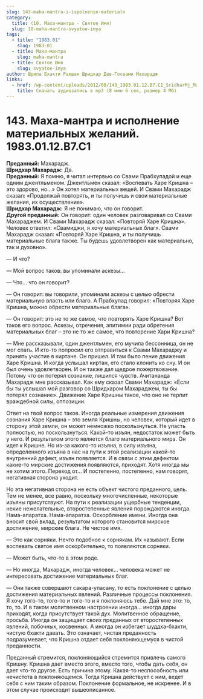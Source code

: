```yaml
---
slug: 143-maha-mantra-i-ispolnenie-materialn
category:
  title: (10. Маха-мантра - Святое Имя)
  slug: 10-maha-mantra-svyatoe-imya
tags:
  - title: "1983.01"
    slug: 1983-01
  - title: Маха-мантра
    slug: maha-mantra
  - title: Святое Имя
    slug: svyatoe-imya
author: Шрила Бхакти Ракшак Шридхар Дев-Госвами Махарадж
links:
  - href: /wp-content/uploads/2012/08/143_1983.01.12.B7.C1_SridharMj_Maha-mantra_i_ispolnenie_materialnyh_jelaniy.mp3
    title: Скачать аудиозапись в mp3 (8 мин 6 сек, размер 4 Мб)
---
```


# 143. Маха-мантра и исполнение материальных желаний. 1983.01.12.B7.C1

**Преданный:** Махарадж.\
**Шридхар Махарадж:** Да.\
**Преданный:** Я помню, я читал интервью со Свами Прабхупадой и еще одним джентльменом. Джентльмен сказал: «Воспевать Харе Кришна – это здорово, но…» Он хотел материальных вещей. И Свами Махарадж сказал: «Продолжай повторять, и ты получишь и свои материальные желания, их осуществление».\
**Шридхар Махарадж:** Я не понимаю, что он говорит.\
**Другой преданный:** Он говорит: один человек разговаривал со Свами Махараджем. И Свами Махарадж сказал: «Повторяй Харе Кришна». Человек ответил: «Свамиджи, я хочу материальных благ». Свами Махарадж сказал: «Повторяй Харе Кришна, и ты получишь материальные блага также. Ты будешь удовлетворен как материально, так и духовно».

— И что?

— Мой вопрос таков: вы упоминали аскезы…

— Что… что он говорит?

— Он говорит: вы говорили, упоминали аскезы с целью обрести материальную власть или благо. А Прабхупад говорил: «Повторяя Харе Кришна, можно обрести материальные блага».

— Он говорит: это не то же самое, что повторять Харе Кришна? Вот таков его вопрос. Аскезы, отречения, эпитимии ради обретения материальных благ – это не то же самое, что повторение Хари Кришна?

— Мне рассказывали, один джентльмен, его мучила бессонница, он не мог спать. И кто-то попросил его отправиться к Свами Махараджу и принять участие в киртане. Он пришел. И там было пение движения Харе Кришна. И когда услышал киртан, его стало клонить ко сну. И он был очень удовлетворен. И он также дал щедрое пожертвование. Потому что он потерял сознание, лишился чувств. Ачитананда Махарадж мне рассказывал. Как ему сказал Свами Махарадж: «Если бы ты услышал мой разговор со Шридхаром Махараджем, ты бы потерял сознание». Движение Харе Кришны такое, что оно не терпит враждебной силы, оппозиции.

Ответ на твой вопрос таков. Иногда реальные измерения движения сознания Харе Кришна – это земля Кришны, но человек, который идет в сторону этой земли, он может немножко поскользнуться. Не упасть полностью, но поскользнуться. Какой-то изъян, недостаток может быть у него. И результатом этого является благо материального мира. Он идет к Кришне. Но из-за какого-то изъяна, в силу изъяна, определенного изъяна в нас на пути к этой реализации какой-то внутренний дефект, изъян появляется. И в связи с этим дефектом какие-то мирские достижения появляются, приходят. Хотя иногда мы не хотим этого. Переход от… И постепенно, постепенно, нам говорят, негативная сторона уходит.

Но эта негативная сторона не есть объект чистого преданного, цель. Тем не менее, все равно, поскольку многочисленные, некоторые изъяны присутствуют. На пути к реализации ущербные тенденции, некие нежелательные, второстепенные явления порождаются иногда. Нама-апаратха. Нама-апаратха. Оскорбление имени. Иногда она вносит свой вклад, результатом которого становится мирское достижение, мирские блага. Не чистое имя.

— Это как сорняки. Нечто подобное к сорнякам. Их называют. Если воспевать святое имя оскорбительно, то появляются сорняки.

— Может быть, что-то в этом роде.

— Но иногда, Махарадж, иногда человек… человека может не интересовать достижение материальных благ.

— Они также совершают сакара-упасану, то есть поклонение с целью достижения материальных явлений. Различные процессы поклонения. Я хочу того-то, того-то и того-то и я поклоняюсь тебе. Дай мне это: то, то, то. И в таком молитвенном настроении иногда… иногда дары приходят, когда присутствует такой дух. Молитвенное обращение, просьба. Иногда он защищает своих преданных от второстепенных явлений, побочных, косвенных. А иногда он избегает шуддха-бхакти, чистую бхакти давать. Это означает, чистая преданность подразумевает, что Кришна отдает себя поклоняющемуся в чистой преданности.

Преданный стремится, поклоняющийся стремится привлечь самого Кришну. Кришна дает вместо этого, вместо того, чтобы дать себя, он дает что-то другое. Есть причина этому. Какая-то неспособность или нечистота в поклоняющемся. Тогда Кришна действует с ним, ведет себя с ним таким образом. Поклонение формальное, не искренее. И в этом случае происходит вышеописанное.

